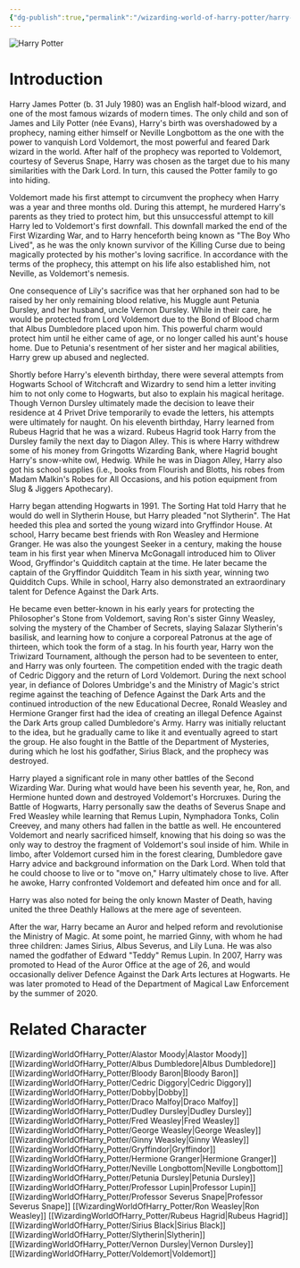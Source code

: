 ```yaml
---
{"dg-publish":true,"permalink":"/wizarding-world-of-harry-potter/harry-potter/","dgPassFrontmatter":true}
---
```


![Harry Potter](http://rxbg5ysja.bkt.gdipper.com/Harry_Potter.png)
# Introduction
Harry James Potter (b. 31 July 1980) was an English half-blood wizard, and one of the most famous wizards of modern times. The only child and son of James and Lily Potter (née Evans), Harry's birth was overshadowed by a prophecy, naming either himself or Neville Longbottom as the one with the power to vanquish Lord Voldemort, the most powerful and feared Dark wizard in the world. After half of the prophecy was reported to Voldemort, courtesy of Severus Snape, Harry was chosen as the target due to his many similarities with the Dark Lord. In turn, this caused the Potter family to go into hiding.  

Voldemort made his first attempt to circumvent the prophecy when Harry was a year and three months old. During this attempt, he murdered Harry's parents as they tried to protect him, but this unsuccessful attempt to kill Harry led to Voldemort's first downfall. This downfall marked the end of the First Wizarding War, and to Harry henceforth being known as "The Boy Who Lived", as he was the only known survivor of the Killing Curse due to being magically protected by his mother's loving sacrifice. In accordance with the terms of the prophecy, this attempt on his life also established him, not Neville, as Voldemort's nemesis.  

One consequence of Lily's sacrifice was that her orphaned son had to be raised by her only remaining blood relative, his Muggle aunt Petunia Dursley, and her husband, uncle Vernon Dursley. While in their care, he would be protected from Lord Voldemort due to the Bond of Blood charm that Albus Dumbledore placed upon him. This powerful charm would protect him until he either came of age, or no longer called his aunt's house home. Due to Petunia's resentment of her sister and her magical abilities, Harry grew up abused and neglected.

Shortly before Harry's eleventh birthday, there were several attempts from Hogwarts School of Witchcraft and Wizardry to send him a letter inviting him to not only come to Hogwarts, but also to explain his magical heritage. Though Vernon Dursley ultimately made the decision to leave their residence at 4 Privet Drive temporarily to evade the letters, his attempts were ultimately for naught. On his eleventh birthday, Harry learned from Rubeus Hagrid that he was a wizard. Rubeus Hagrid took Harry from the Dursley family the next day to Diagon Alley. This is where Harry withdrew some of his money from Gringotts Wizarding Bank, where Hagrid bought Harry's snow-white owl, Hedwig. While he was in Diagon Alley, Harry also got his school supplies (i.e., books from Flourish and Blotts, his robes from Madam Malkin's Robes for All Occasions, and his potion equipment from Slug & Jiggers Apothecary). 

Harry began attending Hogwarts in 1991. The Sorting Hat told Harry that he would do well in Slytherin House, but Harry pleaded "not Slytherin". The Hat heeded this plea and sorted the young wizard into Gryffindor House. At school, Harry became best friends with Ron Weasley and Hermione Granger. He was also the youngest Seeker in a century, making the house team in his first year when Minerva McGonagall introduced him to Oliver Wood, Gryffindor's Quidditch captain at the time. He later became the captain of the Gryffindor Quidditch Team in his sixth year, winning two Quidditch Cups. While in school, Harry also demonstrated an extraordinary talent for Defence Against the Dark Arts.

He became even better-known in his early years for protecting the Philosopher's Stone from Voldemort, saving Ron's sister Ginny Weasley, solving the mystery of the Chamber of Secrets, slaying Salazar Slytherin's basilisk, and learning how to conjure a corporeal Patronus at the age of thirteen, which took the form of a stag. In his fourth year, Harry won the Triwizard Tournament, although the person had to be seventeen to enter, and Harry was only fourteen. The competition ended with the tragic death of Cedric Diggory and the return of Lord Voldemort. During the next school year, in defiance of Dolores Umbridge's and the Ministry of Magic's strict regime against the teaching of Defence Against the Dark Arts and the continued introduction of the new Educational Decree, Ronald Weasley and Hermione Granger first had the idea of creating an illegal Defence Against the Dark Arts group called Dumbledore's Army. Harry was initially reluctant to the idea, but he gradually came to like it and eventually agreed to start the group. He also fought in the Battle of the Department of Mysteries, during which he lost his godfather, Sirius Black, and the prophecy was destroyed.

Harry played a significant role in many other battles of the Second Wizarding War. During what would have been his seventh year, he, Ron, and Hermione hunted down and destroyed Voldemort's Horcruxes. During the Battle of Hogwarts, Harry personally saw the deaths of Severus Snape and Fred Weasley while learning that Remus Lupin, Nymphadora Tonks, Colin Creevey, and many others had fallen in the battle as well. He encountered Voldemort and nearly sacrificed himself, knowing that his doing so was the only way to destroy the fragment of Voldemort's soul inside of him. While in limbo, after Voldemort cursed him in the forest clearing, Dumbledore gave Harry advice and background information on the Dark Lord. When told that he could choose to live or to "move on," Harry ultimately chose to live. After he awoke, Harry confronted Voldemort and defeated him once and for all. 

Harry was also noted for being the only known Master of Death, having united the three Deathly Hallows at the mere age of seventeen.

After the war, Harry became an Auror and helped reform and revolutionise the Ministry of Magic. At some point, he married Ginny, with whom he had three children: James Sirius, Albus Severus, and Lily Luna. He was also named the godfather of Edward "Teddy" Remus Lupin. In 2007, Harry was promoted to Head of the Auror Office at the age of 26, and would occasionally deliver Defence Against the Dark Arts lectures at Hogwarts. He was later promoted to Head of the Department of Magical Law Enforcement by the summer of 2020.

# Related Character
[[WizardingWorldOfHarry_Potter/Alastor Moody\|Alastor Moody]]
[[WizardingWorldOfHarry_Potter/Albus Dumbledore\|Albus Dumbledore]]
[[WizardingWorldOfHarry_Potter/Bloody Baron\|Bloody Baron]]
[[WizardingWorldOfHarry_Potter/Cedric Diggory\|Cedric Diggory]]
[[WizardingWorldOfHarry_Potter/Dobby\|Dobby]]
[[WizardingWorldOfHarry_Potter/Draco Malfoy\|Draco Malfoy]]
[[WizardingWorldOfHarry_Potter/Dudley Dursley\|Dudley Dursley]]
[[WizardingWorldOfHarry_Potter/Fred Weasley\|Fred Weasley]]
[[WizardingWorldOfHarry_Potter/George Weasley\|George Weasley]]
[[WizardingWorldOfHarry_Potter/Ginny Weasley\|Ginny Weasley]]
[[WizardingWorldOfHarry_Potter/Gryffindor\|Gryffindor]]
[[WizardingWorldOfHarry_Potter/Hermione Granger\|Hermione Granger]]
[[WizardingWorldOfHarry_Potter/Neville Longbottom\|Neville Longbottom]]
[[WizardingWorldOfHarry_Potter/Petunia Dursley\|Petunia Dursley]]
[[WizardingWorldOfHarry_Potter/Professor Lupin\|Professor Lupin]]
[[WizardingWorldOfHarry_Potter/Professor Severus Snape\|Professor Severus Snape]]
[[WizardingWorldOfHarry_Potter/Ron Weasley\|Ron Weasley]]
[[WizardingWorldOfHarry_Potter/Rubeus Hagrid\|Rubeus Hagrid]]
[[WizardingWorldOfHarry_Potter/Sirius Black\|Sirius Black]]
[[WizardingWorldOfHarry_Potter/Slytherin\|Slytherin]]
[[WizardingWorldOfHarry_Potter/Vernon Dursley\|Vernon Dursley]]
[[WizardingWorldOfHarry_Potter/Voldemort\|Voldemort]]
